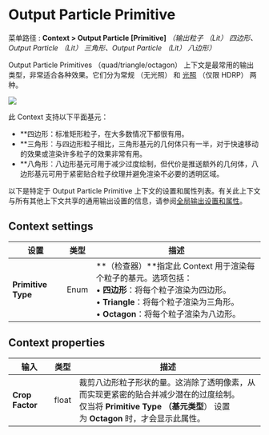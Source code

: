 # Output Particle Primitive
菜单路径 : **Context > Output Particle [Primitive]** _（输出粒子 （Lit） 四边形、Output Particle （Lit） 三角形、Output Particle （Lit） 八边形）_

Output Particle Primitives （quad/triangle/octagon） 上下文是最常用的输出类型，非常适合各种效果。它们分为常规 （无光照） 和 [光照](https://docs.unity3d.com/Packages/com.unity.visualeffectgraph@17.0/manual/Context-OutputLitSettings.html) （仅限 HDRP） 两种。

![](https://docs.unity3d.com/Packages/com.unity.visualeffectgraph@17.0/manual/images/Context-OutputPrimitiveExamples.png)

此 Context 支持以下平面基元：
- **四边形：标准矩形粒子，在大多数情况下都很有用。
- **三角形：与四边形粒子相比，三角形基元的几何体只有一半，对于快速移动的效果或渲染许多粒子的效果非常有用。
- **八角形：八边形基元可用于减少过度绘制，但代价是推送额外的几何体，八边形基元可用于紧密贴合粒子纹理并避免渲染不必要的透明区域。

以下是特定于 Output Particle Primitive 上下文的设置和属性列表。有关此上下文与所有其他上下文共享的通用输出设置的信息，请参阅[全局输出设置和属性](https://docs.unity3d.com/Packages/com.unity.visualeffectgraph@17.0/manual/Context-OutputSharedSettings.html)。

## [](https://docs.unity3d.com/Packages/com.unity.visualeffectgraph@17.0/manual/Context-OutputPrimitive.html#context-settings)Context settings

|**设置**|**类型**|**描述**|
|---|---|---|
|**Primitive Type**|Enum|**（检查器）**指定此 Context 用于渲染每个粒子的基元。选项包括：  <br>• **四边形**：将每个粒子渲染为四边形。  <br>• **Triangle**：将每个粒子渲染为三角形。  <br>• **Octagon**：将每个粒子渲染为八边形。|

## [](https://docs.unity3d.com/Packages/com.unity.visualeffectgraph@17.0/manual/Context-OutputPrimitive.html#context-properties)Context properties

|**输入**|**类型**|**描述**|
|---|---|---|
|**Crop Factor**|float|裁剪八边形粒子形状的量。这消除了透明像素，从而实现更紧密的贴合并减少潜在的过度绘制。  <br>仅当将 **Primitive Type （基元类型**） 设置为 **Octagon** 时，才会显示此属性。|